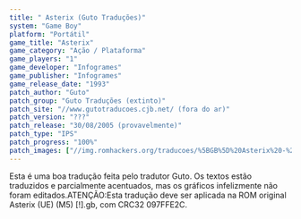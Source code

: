 ```yaml
---
title: " Asterix (Guto Traduções)"
system: "Game Boy"
platform: "Portátil"
game_title: "Asterix"
game_category: "Ação / Plataforma"
game_players: "1"
game_developer: "Infogrames"
game_publisher: "Infogrames"
game_release_date: "1993"
patch_author: "Guto"
patch_group: "Guto Traduções (extinto)"
patch_site: "//www.gutotraducoes.cjb.net/ (fora do ar)"
patch_version: "???"
patch_release: "30/08/2005 (provavelmente)"
patch_type: "IPS"
patch_progress: "100%"
patch_images: ["//img.romhackers.org/traducoes/%5BGB%5D%20Asterix%20-%20Guto%20Tradu%C3%A7%C3%B5es%20-%2001.png","//img.romhackers.org/traducoes/%5BGB%5D%20Asterix%20-%20Guto%20Tradu%C3%A7%C3%B5es%20-%2002.png","//img.romhackers.org/traducoes/%5BGB%5D%20Asterix%20-%20Guto%20Tradu%C3%A7%C3%B5es%20-%2003.png"]
---
```

Esta é uma boa tradução feita pelo tradutor Guto. Os textos estão traduzidos e parcialmente acentuados, mas os gráficos infelizmente não foram editados.ATENÇÃO:Esta tradução deve ser aplicada na ROM original Asterix (UE) (M5) [!].gb, com CRC32 097FFE2C.